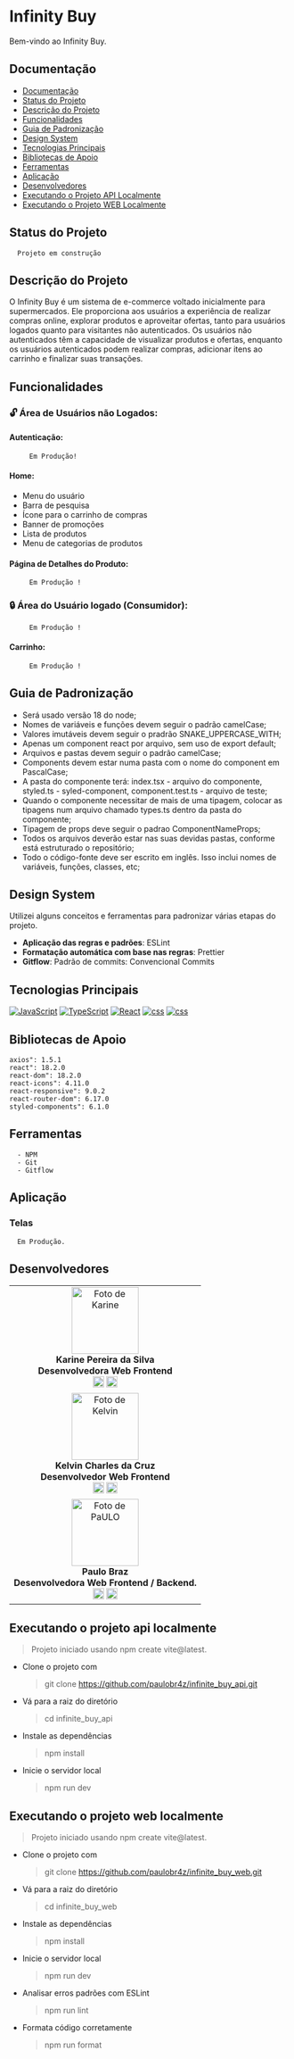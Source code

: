 # Infinity Buy

Bem-vindo ao Infinity Buy.


## Documentação

- [Documentação](#)
- [Status do Projeto](#status-do-projeto)
- [Descrição do Projeto](#descrição-do-projeto)
- [Funcionalidades](#funcionalidades)
- [Guia de Padronização](#guia-de-padronização)
- [Design System](#design-system)
- [Tecnologias Principais](#tecnologias-principais)
- [Bibliotecas de Apoio](#bibliotecas-de-apoio)
- [Ferramentas](#ferramentas)
- [Aplicação](#aplicação)
- [Desenvolvedores](#desenvolvedores)
- [Executando o Projeto API Localmente](#executando-o-projeto-api-localmente)
- [Executando o Projeto WEB Localmente](#executando-o-projeto-web-localmente)


## Status do Projeto

      Projeto em construção

##  Descrição do Projeto

 O Infinity Buy é um sistema de e-commerce voltado inicialmente para supermercados. Ele proporciona aos usuários a experiência de realizar compras online, explorar produtos e aproveitar ofertas, tanto para usuários logados quanto para visitantes não autenticados. Os usuários não autenticados têm a capacidade de visualizar produtos e ofertas, enquanto os usuários autenticados podem realizar compras, adicionar itens ao carrinho e finalizar suas transações.


## Funcionalidades

   ### 🔓 Área de Usuários não Logados:

   #### Autenticação:

         Em Produção!
   #### Home:

   - Menu do usuário
   - Barra de pesquisa
   - Ícone para o carrinho de compras
   - Banner de promoções
   - Lista de produtos 
   - Menu de categorias de produtos


   #### Página de Detalhes do Produto:

         Em Produção !

   ### 🔒 Área do Usuário logado (Consumidor):

         Em Produção !



   #### Carrinho:

         Em Produção !

   


## Guia de Padronização

- Será usado versão 18 do node;
- Nomes de variáveis e funções devem seguir o padrão camelCase;
- Valores imutáveis devem seguir o pradrão SNAKE_UPPERCASE_WITH;
- Apenas um component react por arquivo, sem uso de export default;
- Arquivos e pastas devem seguir o padrão camelCase;
- Components devem estar numa pasta com o nome do component em PascalCase;
- A pasta do componente terá: index.tsx - arquivo do componente, styled.ts - syled-component, component.test.ts - arquivo de teste;
- Quando o componente necessitar de mais de uma tipagem, colocar as tipagens num arquivo chamado types.ts dentro da pasta do componente;
- Tipagem de props deve seguir o padrao ComponentNameProps;
- Todos os arquivos deverão estar nas suas devidas pastas, conforme está estruturado o repositório;
- Todo o código-fonte deve ser escrito em inglês. Isso inclui nomes de variáveis, funções, classes, etc;



## Design System

Utilizei alguns conceitos e ferramentas para padronizar várias etapas do projeto.

- **Aplicação das regras e padrões**: ESLint
- **Formatação automática com base nas regras**: Prettier
- **Gitflow**: Padrão de commits: Convencional Commits

## Tecnologias Principais

[![JavaScript](https://img.shields.io/badge/JavaScript-F7DF1E?style=for-the-badge&logo=javascript&logoColor=black)](https://developer.mozilla.org/pt-BR/docs/Web/JavaScript)
[![TypeScript](https://img.shields.io/badge/TypeScript-007ACC?style=for-the-badge&logo=typescript&logoColor=white)](https://www.typescriptlang.org/)
[![React](https://img.shields.io/badge/React-20232A?style=for-the-badge&logo=react&logoColor=61DAFB)](https://pt-br.legacy.reactjs.org/)
[![css](https://img.shields.io/badge/CSS3-1572B6?style=for-the-badge&logo=css3&logoColor=white)](https://developer.mozilla.org/pt-BR/docs/Web/CSS)
[![css](https://img.shields.io/badge/styled--components-DB7093?style=for-the-badge&logo=styled-components&logoColor=white)](https://styled-components.com//)


## Bibliotecas de Apoio

    axios": 1.5.1
    react": 18.2.0
    react-dom": 18.2.0
    react-icons": 4.11.0
    react-responsive": 9.0.2
    react-router-dom": 6.17.0
    styled-components": 6.1.0
 

## Ferramentas
      - NPM
      - Git
      - Gitflow

## Aplicação

### Telas 

      Em Produção.

<!-- <p align="center">
  <img src="" alt="" width="350">
</p> -->



## Desenvolvedores
<table align="center">
   <tr>
    <td align="center">
      <div>
        <img src="https://avatars.githubusercontent.com/u/114251625?s=96&v=4" width="120px;" alt="Foto de Karine"/><br>
          <b> Karine Pereira da Silva </b><br>
          <b> Desenvolvedora Web Frontend </b><br>
            <a href="https://www.linkedin.com/in/devkarine/" alt="Linkedin"><img src="https://img.shields.io/badge/LinkedIn-0077B5?style=for-the-badge&logo=linkedin&logoColor=white" height="20"></a>
            <a href="https://github.com/devkarine" alt="GitHub"><img src="https://img.shields.io/badge/GitHub-100000?style=for-the-badge&logo=github&logoColor=white" height="20"></a>

  </tr>

  </tr>

  <tr>
    <td align="center">
      <div>
         <img src="https://avatars.githubusercontent.com/u/110488969?v=4" width="120px;" alt="Foto de Kelvin"/><br>
          <b>Kelvin Charles da Cruz</b><br>
          <b> Desenvolvedor Web Frontend</b><br>
            <a href="https://www.linkedin.com/in/kelvin-charles/" alt="Linkedin"><img src="https://img.shields.io/badge/LinkedIn-0077B5?style=for-the-badge&logo=linkedin&logoColor=white"/ height="20"></a>
         <a href="https://github.com/kelvincharlesdev" alt="GitHub"><img src="https://img.shields.io/badge/GitHub-100000?style=for-the-badge&logo=github&logoColor=white" height="20"></a>


  </tr>

  <tr>
    <td align="center">
      <div>
        <img src="https://avatars.githubusercontent.com/u/52705622?v=4" width="120px;" alt="Foto de PaULO"/><br>
          <b> Paulo Braz</b><br>
          <b> Desenvolvedora Web Frontend / Backend. </b><br>
            <a href="https://www.linkedin.com/in/paulobr4z/" alt="Linkedin"><img src="https://img.shields.io/badge/LinkedIn-0077B5?style=for-the-badge&logo=linkedin&logoColor=white"/ height="20"></a>
             <a href="https://github.com/paulobr4z" alt="GitHub"><img src="https://img.shields.io/badge/GitHub-100000?style=for-the-badge&logo=github&logoColor=white" height="20"></a>

  </tr>

</table>


## Executando o projeto api localmente

> Projeto iniciado usando npm create vite@latest.

- Clone o projeto com

  > git clone https://github.com/paulobr4z/infinite_buy_api.git

- Vá para a raiz do diretório

  > cd infinite_buy_api

- Instale as dependências

  > npm install

- Inicie o servidor local

  > npm run dev




## Executando o projeto web localmente

> Projeto iniciado usando npm create vite@latest.

- Clone o projeto com

  > git clone https://github.com/paulobr4z/infinite_buy_web.git

- Vá para a raiz do diretório

  > cd infinite_buy_web

- Instale as dependências

  > npm install

- Inicie o servidor local

  > npm run dev

- Analisar erros padrões com ESLint

  > npm run lint

- Formata código corretamente

  > npm run format
